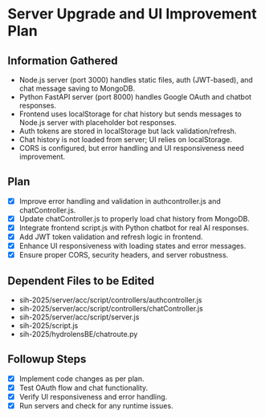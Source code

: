 # Server Upgrade and UI Improvement Plan

## Information Gathered
- Node.js server (port 3000) handles static files, auth (JWT-based), and chat message saving to MongoDB.
- Python FastAPI server (port 8000) handles Google OAuth and chatbot responses.
- Frontend uses localStorage for chat history but sends messages to Node.js server with placeholder bot responses.
- Auth tokens are stored in localStorage but lack validation/refresh.
- Chat history is not loaded from server; UI relies on localStorage.
- CORS is configured, but error handling and UI responsiveness need improvement.

## Plan
- [x] Improve error handling and validation in authcontroller.js and chatController.js.
- [x] Update chatController.js to properly load chat history from MongoDB.
- [x] Integrate frontend script.js with Python chatbot for real AI responses.
- [x] Add JWT token validation and refresh logic in frontend.
- [x] Enhance UI responsiveness with loading states and error messages.
- [x] Ensure proper CORS, security headers, and server robustness.

## Dependent Files to be Edited
- sih-2025/server/acc/script/controllers/authcontroller.js
- sih-2025/server/acc/script/controllers/chatController.js
- sih-2025/server/acc/script/server.js
- sih-2025/script.js
- sih-2025/hydrolensBE/chatroute.py

## Followup Steps
- [x] Implement code changes as per plan.
- [x] Test OAuth flow and chat functionality.
- [x] Verify UI responsiveness and error handling.
- [x] Run servers and check for any runtime issues.
